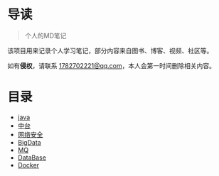 # 导读
>个人的MD笔记 

该项目用来记录个人学习笔记，部分内容来自图书、博客、视频、社区等。

如有**侵权**，请联系 1782702221@qq.com，本人会第一时间删除相关内容。


# 目录
- [java](java/README.md)
- [中台](中台/README.md)
- [网络安全](网络安全/REDEME) 
- [BigData](BigData/README.md)
- [MQ](MQ/README.md)
- [DataBase](DataBase/README.md)
- [Docker](Docker/README.md)






